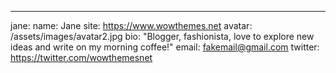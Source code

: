 ---
jane:
  name:           Jane
  site:           https://www.wowthemes.net
  avatar:         /assets/images/avatar2.jpg
  bio:            "Blogger, fashionista, love to explore new ideas and write on my morning coffee!"
  email:          fakemail@gmail.com
  twitter:        https://twitter.com/wowthemesnet
